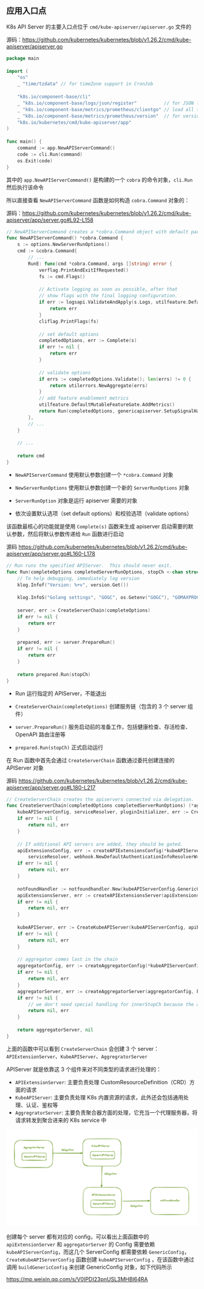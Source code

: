 ## 应用入口点

K8s API Server 的主要入口点位于 `cmd/kube-apiserver/apiserver.go` 文件的

源码：<https://github.com/kubernetes/kubernetes/blob/v1.26.2/cmd/kube-apiserver/apiserver.go>

```go
package main

import (
	"os"
	_ "time/tzdata" // for timeZone support in CronJob

	"k8s.io/component-base/cli"
	_ "k8s.io/component-base/logs/json/register"          // for JSON log format registration
	_ "k8s.io/component-base/metrics/prometheus/clientgo" // load all the prometheus client-go plugins
	_ "k8s.io/component-base/metrics/prometheus/version"  // for version metric registration
	"k8s.io/kubernetes/cmd/kube-apiserver/app"
)

func main() {
	command := app.NewAPIServerCommand()
	code := cli.Run(command)
	os.Exit(code)
}
```

其中的 `app.NewAPIServerCommand()` 是构建的一个 `cobra` 的命令对象，`cli.Run` 然后执行该命令

所以直接查看 `NewAPIServerCommand` 函数是如何构造 `cobra.Command` 对象的：

源码：<https://github.com/kubernetes/kubernetes/blob/v1.26.2/cmd/kube-apiserver/app/server.go#L92-L158>

```go
// NewAPIServerCommand creates a *cobra.Command object with default parameters
func NewAPIServerCommand() *cobra.Command {
	s := options.NewServerRunOptions()
	cmd := &cobra.Command{
		// ...
		RunE: func(cmd *cobra.Command, args []string) error {
			verflag.PrintAndExitIfRequested()
			fs := cmd.Flags()

			// Activate logging as soon as possible, after that
			// show flags with the final logging configuration.
			if err := logsapi.ValidateAndApply(s.Logs, utilfeature.DefaultFeatureGate); err != nil {
				return err
			}
			cliflag.PrintFlags(fs)

			// set default options
			completedOptions, err := Complete(s)
			if err != nil {
				return err
			}

			// validate options
			if errs := completedOptions.Validate(); len(errs) != 0 {
				return utilerrors.NewAggregate(errs)
			}
			// add feature enablement metrics
			utilfeature.DefaultMutableFeatureGate.AddMetrics()
			return Run(completedOptions, genericapiserver.SetupSignalHandler())
		},
		// ...
	}

	// ...

	return cmd
}
```

- `NewAPIServerCommand` 使用默认参数创建一个 `*cobra.Command` 对象
- `NewServerRunOptions` 使用默认参数创建一个新的 `ServerRunOptions` 对象
- `ServerRunOption` 对象是运行 apiserver 需要的对象

- 依次设置默认选项（set default options）和校验选项（validate options）

该函数最核心的功能就是使用 `Complete(s)` 函数来生成 apiserver 启动需要的默认参数，然后将默认参数传递给 `Run` 函数进行启动

源码 <https://github.com/kubernetes/kubernetes/blob/v1.26.2/cmd/kube-apiserver/app/server.go#L160-L178>

```go
// Run runs the specified APIServer.  This should never exit.
func Run(completeOptions completedServerRunOptions, stopCh <-chan struct{}) error {
	// To help debugging, immediately log version
	klog.Infof("Version: %+v", version.Get())

	klog.InfoS("Golang settings", "GOGC", os.Getenv("GOGC"), "GOMAXPROCS", os.Getenv("GOMAXPROCS"), "GOTRACEBACK", os.Getenv("GOTRACEBACK"))

	server, err := CreateServerChain(completeOptions)
	if err != nil {
		return err
	}

	prepared, err := server.PrepareRun()
	if err != nil {
		return err
	}

	return prepared.Run(stopCh)
}
```

- Run 运行指定的 APIServer，不能退出
- `CreateServerChain(completeOptions)` 创建服务链（包含的 3 个 server 组件）

- `server.PrepareRun()` 服务启动前的准备工作，包括健康检查、存活检查、OpenAPI 路由注册等

- `prepared.Run(stopCh)` 正式启动运行

在 Run 函数中首先会通过 `CreateServerChain` 函数通过委托创建连接的 APIServer 对象

源码 <https://github.com/kubernetes/kubernetes/blob/v1.26.2/cmd/kube-apiserver/app/server.go#L180-L217>

```go
// CreateServerChain creates the apiservers connected via delegation.
func CreateServerChain(completedOptions completedServerRunOptions) (*aggregatorapiserver.APIAggregator, error) {
	kubeAPIServerConfig, serviceResolver, pluginInitializer, err := CreateKubeAPIServerConfig(completedOptions)
	if err != nil {
		return nil, err
	}

	// If additional API servers are added, they should be gated.
	apiExtensionsConfig, err := createAPIExtensionsConfig(*kubeAPIServerConfig.GenericConfig, kubeAPIServerConfig.ExtraConfig.VersionedInformers, pluginInitializer, completedOptions.ServerRunOptions, completedOptions.MasterCount,
		serviceResolver, webhook.NewDefaultAuthenticationInfoResolverWrapper(kubeAPIServerConfig.ExtraConfig.ProxyTransport, kubeAPIServerConfig.GenericConfig.EgressSelector, kubeAPIServerConfig.GenericConfig.LoopbackClientConfig, kubeAPIServerConfig.GenericConfig.TracerProvider))
	if err != nil {
		return nil, err
	}

	notFoundHandler := notfoundhandler.New(kubeAPIServerConfig.GenericConfig.Serializer, genericapifilters.NoMuxAndDiscoveryIncompleteKey)
	apiExtensionsServer, err := createAPIExtensionsServer(apiExtensionsConfig, genericapiserver.NewEmptyDelegateWithCustomHandler(notFoundHandler))
	if err != nil {
		return nil, err
	}

	kubeAPIServer, err := CreateKubeAPIServer(kubeAPIServerConfig, apiExtensionsServer.GenericAPIServer)
	if err != nil {
		return nil, err
	}

	// aggregator comes last in the chain
	aggregatorConfig, err := createAggregatorConfig(*kubeAPIServerConfig.GenericConfig, completedOptions.ServerRunOptions, kubeAPIServerConfig.ExtraConfig.VersionedInformers, serviceResolver, kubeAPIServerConfig.ExtraConfig.ProxyTransport, pluginInitializer)
	if err != nil {
		return nil, err
	}
	aggregatorServer, err := createAggregatorServer(aggregatorConfig, kubeAPIServer.GenericAPIServer, apiExtensionsServer.Informers)
	if err != nil {
		// we don't need special handling for innerStopCh because the aggregator server doesn't create any go routines
		return nil, err
	}

	return aggregatorServer, nil
}
```

上面的函数中可以看到 `CreateServerChain` 会创建 3 个   server：`APIExtensionServer`、`KubeAPIServer`、`AggregratorServer`

APIServer 就是依靠这 3 个组件来对不同类型的请求进行处理的：

- `APIExtensionServer`: 主要负责处理 CustomResourceDefinition（CRD）方面的请求
- `KubeAPIServer`: 主要负责处理 K8s 内置资源的请求，此外还会包括通用处理、认证、鉴权等
- `AggregratorServer`: 主要负责聚合器方面的处理，它充当一个代理服务器，将请求转发到聚合进来的 K8s service 中

![img](.assets/%E5%85%A5%E5%8F%A3%E7%82%B9%E8%A7%A3%E6%9E%90/640.png)

创建每个 server 都有对应的 config，可以看出上面函数中的 `apiExtensionServer` 和 `aggregatorServer` 的 Config 需要依赖 `kubeAPIServerConfig`，而这几个 ServerConfig 都需要依赖 `GenericConfig`，`CreateKubeAPIServerConfig` 函数创建 `kubeAPIServerConfig` ，在该函数中通过调用 `buildGenericConfig` 来创建 GenericConfig 对象，如下代码所示

<https://mp.weixin.qq.com/s/V0IPDI23pnUSL3MHBl64RA>